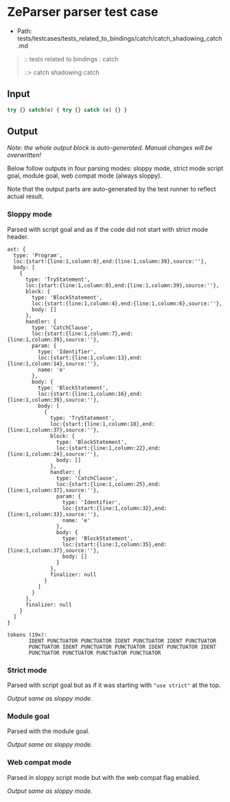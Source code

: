 # ZeParser parser test case

- Path: tests/testcases/tests_related_to_bindings/catch/catch_shadowing_catch.md

> :: tests related to bindings : catch
>
> ::> catch shadowing catch

## Input

`````js
try {} catch(e) { try {} catch (e) {} }
`````

## Output

_Note: the whole output block is auto-generated. Manual changes will be overwritten!_

Below follow outputs in four parsing modes: sloppy mode, strict mode script goal, module goal, web compat mode (always sloppy).

Note that the output parts are auto-generated by the test runner to reflect actual result.

### Sloppy mode

Parsed with script goal and as if the code did not start with strict mode header.

`````
ast: {
  type: 'Program',
  loc:{start:{line:1,column:0},end:{line:1,column:39},source:''},
  body: [
    {
      type: 'TryStatement',
      loc:{start:{line:1,column:0},end:{line:1,column:39},source:''},
      block: {
        type: 'BlockStatement',
        loc:{start:{line:1,column:4},end:{line:1,column:6},source:''},
        body: []
      },
      handler: {
        type: 'CatchClause',
        loc:{start:{line:1,column:7},end:{line:1,column:39},source:''},
        param: {
          type: 'Identifier',
          loc:{start:{line:1,column:13},end:{line:1,column:14},source:''},
          name: 'e'
        },
        body: {
          type: 'BlockStatement',
          loc:{start:{line:1,column:16},end:{line:1,column:39},source:''},
          body: [
            {
              type: 'TryStatement',
              loc:{start:{line:1,column:18},end:{line:1,column:37},source:''},
              block: {
                type: 'BlockStatement',
                loc:{start:{line:1,column:22},end:{line:1,column:24},source:''},
                body: []
              },
              handler: {
                type: 'CatchClause',
                loc:{start:{line:1,column:25},end:{line:1,column:37},source:''},
                param: {
                  type: 'Identifier',
                  loc:{start:{line:1,column:32},end:{line:1,column:33},source:''},
                  name: 'e'
                },
                body: {
                  type: 'BlockStatement',
                  loc:{start:{line:1,column:35},end:{line:1,column:37},source:''},
                  body: []
                }
              },
              finalizer: null
            }
          ]
        }
      },
      finalizer: null
    }
  ]
}

tokens (19x):
       IDENT PUNCTUATOR PUNCTUATOR IDENT PUNCTUATOR IDENT PUNCTUATOR
       PUNCTUATOR IDENT PUNCTUATOR PUNCTUATOR IDENT PUNCTUATOR IDENT
       PUNCTUATOR PUNCTUATOR PUNCTUATOR PUNCTUATOR
`````

### Strict mode

Parsed with script goal but as if it was starting with `"use strict"` at the top.

_Output same as sloppy mode._

### Module goal

Parsed with the module goal.

_Output same as sloppy mode._

### Web compat mode

Parsed in sloppy script mode but with the web compat flag enabled.

_Output same as sloppy mode._
